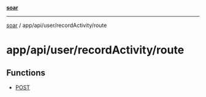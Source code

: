[**soar**](../../../../../README.md)

***

[soar](../../../../../modules.md) / app/api/user/recordActivity/route

# app/api/user/recordActivity/route

## Functions

- [POST](functions/POST.md)
